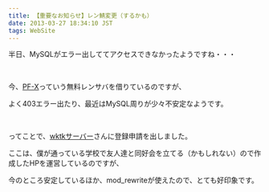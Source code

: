 ```yaml
---
title: 【重要なお知らせ】レン鯖変更（するかも）
date: 2013-03-27 18:34:10 JST
tags: WebSite
---
```

<p>半日、MySQLがエラー出しててアクセスできなかったようですね・・・</p>
<p>&nbsp;</p>
<p>今、<a href="http://www.pf-x.net/">PF-X</a>っていう無料レンサバを借りているのですが、</p>
<p>よく403エラー出たり、最近はMySQL周りが少々不安定なようです。</p>
<p>&nbsp;</p>
<p>ってことで、<a href="http://www.wktk.so/">wktkサーバー</a>さんに登録申請を出しました。</p>
<p>ここは、僕が通っている学校で友人達と同好会を立てる（かもしれない）ので作成したHPを運営しているのですが、</p>
<p>今のところ安定しているほか、mod_rewriteが使えたので、とても好印象です。</p>